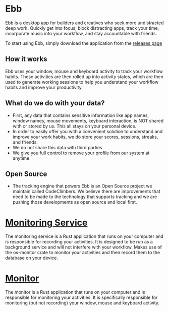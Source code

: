 # Ebb

Ebb is a desktop app for builders and creatives who seek more undistracted deep work. Quickly get into focus, block distracting apps, track your time, incorporate music into your workflow, and stay accountable with friends.

To start using Ebb, simply download the application from the [releases page](https://github.com/ebb-app/ebb/releases)

## How it works

Ebb uses your window, mouse and keyboard activity to track your workflow habits. These activities are then rolled up into activity states, which are then used to generate working sessions to help you understand your workflow habits and improve your productivity.

## What do we do with your data?

- First, any data that contains sensitive information like app names, window names, mouse movements, keyboard interaction, is NOT shared with or stored by us. This all stays on your personal device.
- In order to easily offer you with a convenient solution to understand and improve your work habits, we do store your scores, sessions, streaks, and friends.
- We do not share this data with third parties
- We give you full control to remove your profile from our system at anytime

## Open Source

- The tracking engine that powers Ebb is an Open Source project we maintain called CodeClimbers. We believe there are improvements that need to be made to the technology that supports tracking and we are pushing those developments as open source and local first.

# [Monitoring Service](https://github.com/CodeClimbersIO/os-monitor-service)

The monitoring service is a Rust application that runs on your computer and is responsible for recording your activities. It is designed to be run as a background service and will not interfere with your workflow. Makes use of the os-monitor crate to monitor your activities and then record them to the database on your device.

# [Monitor](https://github.com/CodeClimbersIO/os-monitor)

The monitor is a Rust application that runs on your computer and is responsible for monitoring your activities. It is specifically responsible for monitoring (but not recording) your window, mouse and keyboard activity.
